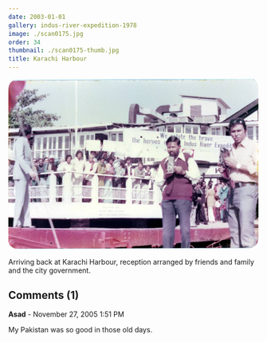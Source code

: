```yaml
---
date: 2003-01-01
gallery: indus-river-expedition-1978
image: ./scan0175.jpg
order: 34
thumbnail: ./scan0175-thumb.jpg
title: Karachi Harbour
---
```


![Karachi Harbour](./scan0175.jpg)

Arriving back at Karachi Harbour, reception arranged by friends and family and the city government.

<div id="comments">

## Comments (1)

<div id="comment">

**Asad** - November 27, 2005  1:51 PM

My Pakistan was so good in those old days.

</div>

</div>